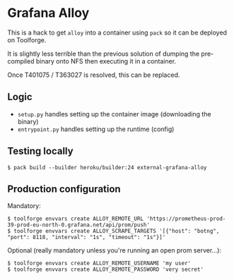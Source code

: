 # Grafana Alloy

This is a hack to get `alloy` into a container using `pack` so it can be deployed on Toolforge.

It is slightly less terrible than the previous solution of dumping the pre-compiled binary onto NFS then executing it in a container.

Once T401075 / T363027 is resolved, this can be replaced.

## Logic
* `setup.py` handles setting up the container image (downloading the binary)
* `entrypoint.py` handles setting up the runtime (config)

## Testing locally
```
$ pack build --builder heroku/builder:24 external-grafana-alloy
```

## Production configuration
Mandatory:
```
$ toolforge envvars create ALLOY_REMOTE_URL 'https://prometheus-prod-39-prod-eu-north-0.grafana.net/api/prom/push'
$ toolforge envvars create ALLOY_SCRAPE_TARGETS '[{"host": "botng", "port": 8118, "interval": "1s", "timeout": "1s"}]' 
```

Optional (really mandatory unless you're running an open prom server...):
```
$ toolforge envvars create ALLOY_REMOTE_USERNAME 'my user'
$ toolforge envvars create ALLOY_REMOTE_PASSWORD 'very secret'
```
